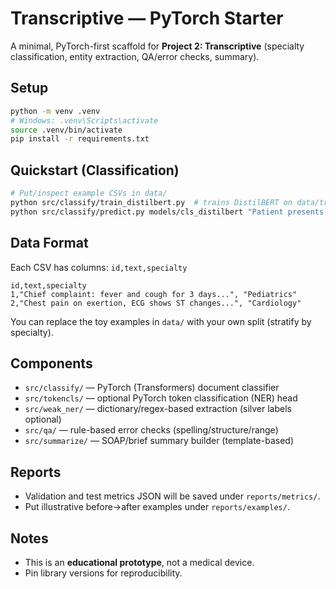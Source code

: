 # Transcriptive — PyTorch Starter

A minimal, PyTorch-first scaffold for **Project 2: Transcriptive** (specialty classification, entity extraction, QA/error checks, summary).

## Setup
```bash
python -m venv .venv
# Windows: .venv\Scripts\activate
source .venv/bin/activate
pip install -r requirements.txt
```

## Quickstart (Classification)
```bash
# Put/inspect example CSVs in data/
python src/classify/train_distilbert.py  # trains DistilBERT on data/train.csv & data/val.csv
python src/classify/predict.py models/cls_distilbert "Patient presents with chest pain radiating to left arm."
```

## Data Format
Each CSV has columns: `id,text,specialty`
```
id,text,specialty
1,"Chief complaint: fever and cough for 3 days...", "Pediatrics"
2,"Chest pain on exertion, ECG shows ST changes...", "Cardiology"
```

You can replace the toy examples in `data/` with your own split (stratify by specialty).

## Components
- `src/classify/` — PyTorch (Transformers) document classifier
- `src/tokencls/` — optional PyTorch token classification (NER) head
- `src/weak_ner/` — dictionary/regex-based extraction (silver labels optional)
- `src/qa/` — rule-based error checks (spelling/structure/range)
- `src/summarize/` — SOAP/brief summary builder (template-based)

## Reports
- Validation and test metrics JSON will be saved under `reports/metrics/`.
- Put illustrative before→after examples under `reports/examples/`.

## Notes
- This is an **educational prototype**, not a medical device.
- Pin library versions for reproducibility.
